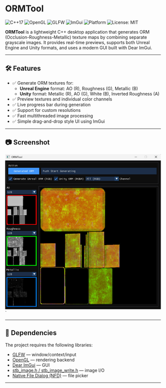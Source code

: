 # ORMTool
![C++17](https://img.shields.io/badge/language-C%2B%2B17-blue)
![OpenGL](https://img.shields.io/badge/OpenGL-4.3-green)
![GLFW](https://img.shields.io/badge/Windowing-GLFW-0099cc)
![ImGui](https://img.shields.io/badge/GUI-Dear%20ImGui-blueviolet)
![Platform](https://img.shields.io/badge/platform-Windows-blue)
![License: MIT](https://img.shields.io/badge/license-MIT-blue)

**ORMTool** is a lightweight C++ desktop application that generates ORM (Occlusion-Roughness-Metallic) texture maps by combining separate grayscale images. It provides real-time previews, supports both Unreal Engine and Unity formats, and uses a modern GUI built with Dear ImGui.

---

## 🛠 Features

- ✅ Generate ORM textures for:
  - **Unreal Engine** format: AO (R), Roughness (G), Metallic (B)
  - **Unity** format: Metallic (R), AO (G), White (B), Inverted Roughness (A)
- ✅ Preview textures and individual color channels
- ✅ Live progress bar during generation
- ✅ Support for custom resolutions
- ✅ Fast multithreaded image processing
- ✅ Simple drag-and-drop style UI using ImGui

---

## 📷 Screenshot


![ORMTool](docs/screenshot.jpg)`

---

## 🧱 Dependencies

The project requires the following libraries:

- [GLFW](https://www.glfw.org/) — window/context/input
- [OpenGL](https://www.opengl.org/) — rendering backend
- [Dear ImGui](https://github.com/ocornut/imgui) — GUI
- [stb_image.h / stb_image_write.h](https://github.com/nothings/stb) — image I/O
- [Native File Dialog (NFD)](https://github.com/mlabbe/nativefiledialog) — file picker

---

